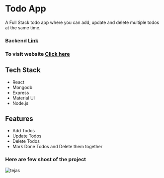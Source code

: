 
<h1>Todo App</h1>
<P>A Full Stack todo app where you can add, update and delete multiple todos at the same time.</P>
<h3>Backend  <a href='https://github.com/YelveTejas/todo-backend'>Link</a></h3>
<h3>To visit  website   <a href='https://sparkly-sherbet-8b2367.netlify.app/'>Click here</a></h3>

<h2>Tech Stack</h2>
<div>
  <ul>
    <li> React</li>
     <li>Mongodb</li>
     <li>Express</li>
     <li>Material UI</li>
    <li>Node.js</li>
  </ul>
</div>
<h2>Features</h2>
  <ul>
    <li>Add Todos</li>
     <li>Update Todos</li>
     <li>Delete Todos</li>
     <li>Mark Done Todos and Delete them together</li>
    
  </ul>
  <h3>Here are few shost of the project</h3>
  <div>
  <img src='https://github.com/YelveTejas/Todo-frontend/assets/103955930/1c45cca0-baf4-4958-950d-95eaa4eedbc7' alt='tejas'></img>
 


</div>
